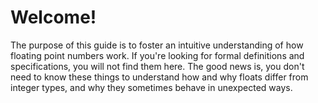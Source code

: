 # Welcome!

The purpose of this guide is to foster an intuitive understanding of how floating point numbers work. If you're looking for formal definitions and specifications, you will not find them here. The good news is, you don't need to know these things to understand how and why floats differ from integer types, and why they sometimes behave in unexpected ways.
